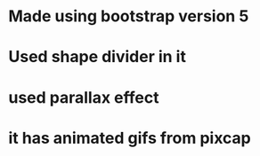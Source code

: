 # Made using bootstrap version 5 
# Used shape divider in it
# used parallax effect 
# it has animated gifs from pixcap
